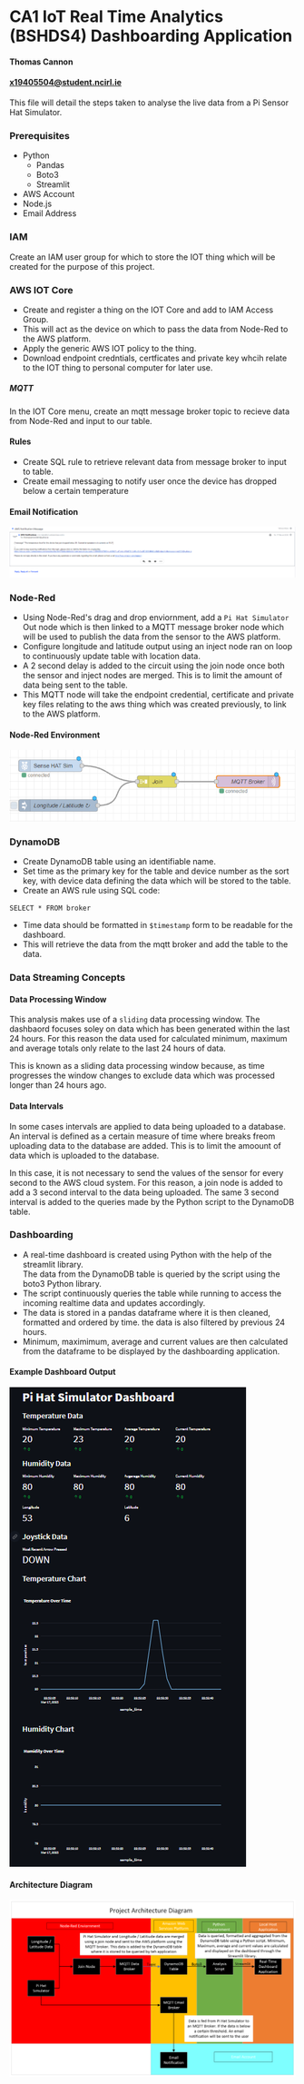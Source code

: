 # CA1 IoT Real Time Analytics (BSHDS4) Dashboarding Application
#### Thomas Cannon
#### x19405504@student.ncirl.ie

This file will detail the steps taken to analyse the live data from a Pi Sensor Hat Simulator.

### Prerequisites

* Python
  * Pandas
  * Boto3
  * Streamlit
* AWS Account
* Node.js
* Email Address

### IAM
Create an IAM user group for which to store the IOT thing which will be created for the purpose of this project.

### AWS IOT Core
* Create and register a thing on the IOT Core and add to IAM Access Group.
* This will act as the device on which to pass the data from Node-Red to the AWS platform.
* Apply the generic AWS IOT policy to the thing.
* Download endpoint credntials, certficates and private key whcih relate to the IOT thing to personal computer for later use.

##### MQTT
In the IOT Core menu, create an mqtt message broker topic to recieve data from Node-Red and input to our table.

#### Rules
* Create SQL rule to retrieve relevant data from message broker to input to table.
* Create email messaging to notify user once the device has dropped below a certain temperature

#### Email Notification
![Alt text](https://github.com/TCannonx/IOT_CA1/blob/main/images/Email%20Notification.png "Email Notification")

### Node-Red
* Using Node-Red's drag and drop enviornment, add a ```Pi Hat Simulator``` Out node which is then linked to a MQTT message broker node which will be used
to publish the data from the sensor to the AWS platform.
* Configure longitude and latitude output using an inject node ran on loop to continuously update table with location data.
* A 2 second delay is added to the circuit using the join node once both the sensor and inject nodes are merged. This is to limit the amount of data
being sent to the table. 
* This MQTT node will take the endpoint credential, certificate and private key files relating to the aws thing which was created previously, to link to the
AWS platform.

#### Node-Red Environment
![Alt text](https://github.com/TCannonx/IOT_CA1/blob/main/images/Node-Red%20Screenshot.png "Node-Red Environment")

### DynamoDB
* Create DynamoDB table using an identifiable name.
* Set time as the primary key for the table and device number as the sort key, with device data defining the data which will be stored to the table.
* Create an AWS rule using SQL code:
```
SELECT * FROM broker
```

* Time data should be formatted in ```$timestamp``` form to be readable for the dashboard.
* This will retrieve the data from the mqtt broker and add the table to the data.

### Data Streaming Concepts
#### Data Processing Window
This analysis makes use of a ```sliding``` data processing window. The dashbaord focuses soley on data which has been generated within the last
24 hours. For this reason the data used for calculated minimum, maximum and average totals only relate to the last 24 hours of data. 
  
This is known as a sliding data processing window because, as time progresses the window changes to exclude data which was processed 
longer than 24 hours ago.

#### Data Intervals
In some cases intervals are applied to data being uploaded to a database. An interval is defined as a certain measure of time where breaks freom uploading
data to the database are added. This is to limit the amoount of data which is uploaded to the database.  
  
In this case, it is not necessary to send the values of the sensor for every second to the AWS cloud system. For this reason, a join node is added to
add a 3 second interval to the data being uploaded. The same 3 second interval is added to the queries made by the Python script to the DynamoDB table.

### Dashboarding
* A real-time dashboard is created using Python with the help of the streamlit library.  
The data from the DynamoDB table is queried by the script using the boto3 Python library.
* The script continuously queries the table while running to access the incoming realtime data and updates accordingly.
* The data is stored in a pandas dataframe where it is then cleaned, formatted and ordered by time. the data is also filtered by previous 24 hours.
* Minimum, maximimum, average and current values are then calculated from the dataframe to be displayed by the dashboarding application.

#### Example Dashboard Output
![Alt text](https://github.com/TCannonx/IOT_CA1/blob/main/images/Dashboard%20Screenshot.png "Example Dashboard Output")

#### Architecture Diagram
![Alt text](https://github.com/TCannonx/IOT_CA1/blob/main/images/Architecture%20Diagram.png "Architecture Diagram")


